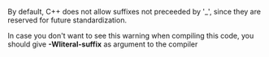 By default, C++ does not allow suffixes not preceeded by '_', since they are reserved for future standardization.

In case you don't want to see this warning when compiling this code, you should give **-Wliteral-suffix** as argument to the compiler
